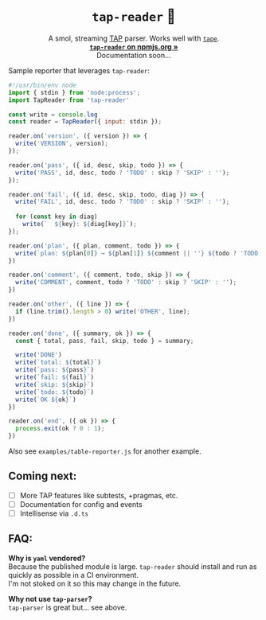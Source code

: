 <h1 align="center"><code>tap-reader</code> 📜</h1>

<p align="center">
  A smol, streaming <a href="https://testanything.org/">TAP</a> parser. Works well with <a href="https://www.npmjs.com/package/tape/"><code>tape</code></a>.<br>
  <a href="https://www.npmjs.com/package/tap-reader"><strong><code>tap-reader</code> on npmjs.org »</strong></a><br>
  Documentation soon...
</p>

Sample reporter that leverages `tap-reader`:

```js
#!/usr/bin/env node
import { stdin } from 'node:process';
import TapReader from 'tap-reader'

const write = console.log
const reader = TapReader({ input: stdin });

reader.on('version', ({ version }) => {
  write('VERSION', version);
});

reader.on('pass', ({ id, desc, skip, todo }) => {
  write('PASS', id, desc, todo ? 'TODO' : skip ? 'SKIP' : '');
});

reader.on('fail', ({ id, desc, skip, todo, diag }) => {
  write('FAIL', id, desc, todo ? 'TODO' : skip ? 'SKIP' : '');
  
  for (const key in diag)
    write(`  ${key}: ${diag[key]}`);
});

reader.on('plan', ({ plan, comment, todo }) => {
  write(`plan: ${plan[0]} → ${plan[1]} ${comment || ''} ${todo ? 'TODO' :''}`);
})

reader.on('comment', ({ comment, todo, skip }) => {
  write('COMMENT', comment, todo ? 'TODO' : skip ? 'SKIP' : '');
})

reader.on('other', ({ line }) => {
  if (line.trim().length > 0) write('OTHER', line);
})

reader.on('done', ({ summary, ok }) => {
  const { total, pass, fail, skip, todo } = summary;

  write('DONE')
  write(`total: ${total}`)
  write(`pass: ${pass}`)
  write(`fail: ${fail}`)
  write(`skip: ${skip}`)
  write(`todo: ${todo}`)
  write(`OK ${ok}`)
})

reader.on('end', ({ ok }) => {
  process.exit(ok ? 0 : 1);
})
```

Also see `examples/table-reporter.js` for another example.

## Coming next:

- [ ] More TAP features like subtests, +pragmas, etc.
- [ ] Documentation for config and events
- [ ] Intellisense via `.d.ts`

## FAQ:

**Why is `yaml` vendored?**  
Because the published module is large. `tap-reader` should install and run as quickly as possible in a CI environment.  
I'm not stoked on it so this may change in the future.

**Why not use `tap-parser`?**  
`tap-parser` is great but... see above.
